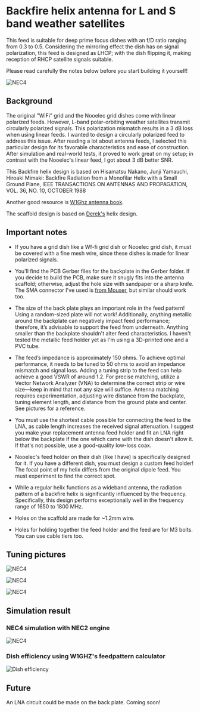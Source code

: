 # Backfire helix antenna for L and S band weather satellites

This feed is suitable for deep prime focus dishes with an f/D ratio ranging from 0.3 to 0.5. Considering the mirroring effect the dish has on signal polarization, this feed is designed as LHCP; with the dish flipping it, making reception of RHCP satellite signals suitable.

Please read carefully the notes below before you start building it yourself!

![NEC4](pictures/feed_assembled.jpg)


## Background

The original "WiFi" grid and the Nooelec grid dishes come with linear polarized feeds. However, L-band polar-orbiting weather satellites transmit circularly polarized signals.  This polarization mismatch results in a 3 dB loss when using linear feeds. I wanted to design a circularly polarized feed to address this issue. After reading a lot about antenna feeds, I selected this particular design for its favorable characteristics and ease of construction. After simulation and real-world tests, it proved to work great on my setup; in contrast with the Nooelec's linear feed, I got about 3 dB better SNR.

This Backfire helix design is based on Hisamatsu Nakano, Junji Yamauchi, Hiroaki Mimaki: Backfire Radiation from a Monofilar Helix with a Small Ground Plane, IEEE TRANSACTIONS ON ANTENNAS AND PROPAGATION, VOL. 36, NO. 10, OCTOBER 1988

Another good resource is [W1Ghz antenna book](http://www.w1ghz.org/antbook/contents.htm).

The scaffold design is based on [Derek's](https://twitter.com/dereksgc) helix design.

## Important notes

- If you have a grid dish like a Wf-fi grid dish or Nooelec grid dish, it must be covered with a fine mesh wire, since these dishes is made for linear polarized signals.

- You'll find the PCB Gerber files for the backplate in the Gerber folder. If you decide to build the PCB, make sure it snugly fits into the antenna scaffold; otherwise, adjust the hole size with sandpaper or a sharp knife. The SMA connector I've used is [from Mouser](https://eu.mouser.com/ProductDetail/712-CONSMA001-C-G), but similar should work too.

- The size of the back plate plays an important role in the feed pattern! Using a random-sized plate will not work! Additionally, anything metallic around the backplate can negatively impact feed performance; therefore, it’s advisable to support the feed from underneath. Anything smaller than the backplate shouldn't alter feed characteristics. I haven't tested the metallic feed holder yet as I'm using a 3D-printed one and a PVC tube.

- The feed’s impedance is approximately 150 ohms. To achieve optimal performance, it needs to be tuned to 50 ohms to avoid an impedance mismatch and signal loss. Adding a tuning strip to the feed can help achieve a good VSWR of around 1.2. For precise matching, utilize a Vector Network Analyzer (VNA) to determine the correct strip or wire size—keep in mind that not any size will suffice. Antenna matching requires experimentation, adjusting wire distance from the backplate, tuning element length, and distance from the ground plate and center. See pictures for a reference.

- You must use the shortest cable possible for connecting the feed to the LNA, as cable length increases the received signal attenuation. I suggest you make your replacement antenna feed holder and fit an LNA right below the backplate if the one which came with the dish doesn't allow it. If that's not possible, use a good-quality low-loss coax.

- Nooelec's feed holder on their dish (like I have) is specifically designed for it. If you have a different dish, you must design a custom feed holder! The focal point of my helix differs from the original dipole feed. You must experiment to find the correct spot.

- While a regular helix functions as a wideband antenna, the radiation pattern of a backfire helix is significantly influenced by the frequency. Specifically, this design performs exceptionally well in the frequency range of 1650 to 1800 MHz.

- Holes on the scaffold are made for ~1.2mm wire.

- Holes for holding together the feed holder and the feed are for M3 bolts. You can use cable tiers too.

## Tuning pictures

![NEC4](pictures/tune1.jpg)

![NEC4](pictures/tune2.jpg)

![NEC4](pictures/vswr.jpg)

## Simulation result

### NEC4 simulation with NEC2 engine 

![NEC4](pictures/simulation.png)

### Dish efficiency using W1GHZ's feedpattern calculator

![Dish efficiency](pictures/feedpattern.png)

## Future

An LNA circuit could be made on the back plate. Coming soon!
